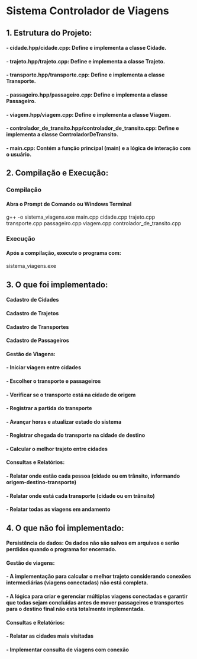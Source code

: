 # Sistema Controlador de Viagens

## 1. Estrutura do Projeto:
#### - cidade.hpp/cidade.cpp: Define e implementa a classe Cidade.
#### - trajeto.hpp/trajeto.cpp: Define e implementa a classe Trajeto.
#### - transporte.hpp/transporte.cpp: Define e implementa a classe Transporte.
#### - passageiro.hpp/passageiro.cpp: Define e implementa a classe Passageiro.
#### - viagem.hpp/viagem.cpp: Define e implementa a classe Viagem.
#### - controlador_de_transito.hpp/controlador_de_transito.cpp: Define e implementa a classe ControladorDeTransito.
#### - main.cpp: Contém a função principal (main) e a lógica de interação com o usuário.

## 2. Compilação e Execução:
### Compilação
#### Abra o Prompt de Comando ou Windows Terminal
g++ -o sistema_viagens.exe main.cpp cidade.cpp trajeto.cpp transporte.cpp passageiro.cpp viagem.cpp controlador_de_transito.cpp
### Execução
#### Após a compilação, execute o programa com:
sistema_viagens.exe

## 3. O que foi implementado:
#### Cadastro de Cidades
#### Cadastro de Trajetos
#### Cadastro de Transportes
#### Cadastro de Passageiros
#### Gestão de Viagens:
####  - Iniciar viagem entre cidades
####  - Escolher o transporte e passageiros
####  - Verificar se o transporte está na cidade de origem
####  - Registrar a partida do transporte
####  - Avançar horas e atualizar estado do sistema
####  - Registrar chegada do transporte na cidade de destino
####  - Calcular o melhor trajeto entre cidades
#### Consultas e Relatórios:
####  - Relatar onde estão cada pessoa (cidade ou em trânsito, informando origem-destino-transporte)
####  - Relatar onde está cada transporte (cidade ou em trânsito)
####  - Relatar todas as viagens em andamento

## 4. O que não foi implementado:
#### Persistência de dados: Os dados não são salvos em arquivos e serão perdidos quando o programa for encerrado.
#### Gestão de viagens:
####  - A implementação para calcular o melhor trajeto considerando conexões intermediárias (viagens conectadas) não está completa.
####  - A lógica para criar e gerenciar múltiplas viagens conectadas e garantir que todas sejam concluídas antes de mover passageiros e transportes para o destino final não está totalmente implementada.
#### Consultas e Relatórios:
####  - Relatar as cidades mais visitadas
####  - Implementar consulta de viagens com conexão




